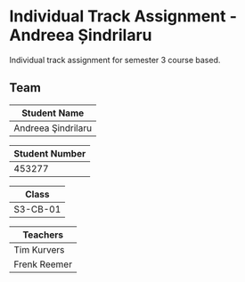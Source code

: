 # Individual Track Assignment - Andreea Șindrilaru

Individual track assignment for semester 3 course based.

## Team
|Student Name|         
|------------|          
|Andreea Şindrilaru|

|Student Number|
|------------|          
|453277|

|Class|
|------------|          
|S3-CB-01|

|Teachers|
|------------|          
|Tim Kurvers|
|Frenk Reemer|
